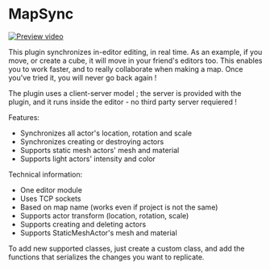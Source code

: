 
# MapSync

[![Preview video](https://img.youtube.com/vi/4ljONQutUi8/0.jpg)](https://www.youtube.com/watch?v=4ljONQutUi8)

This plugin synchronizes in-editor editing, in real time. As an example, if you move, or create a cube, it will move in your friend's editors too. This enables you to work faster, and to really collaborate when making a map. Once you've tried it, you will never go back again !

The plugin uses a client-server model ; the server is provided with the plugin, and it runs inside the editor - no third party server requiered !

Features:
- Synchronizes all actor's location, rotation and scale
- Synchronizes creating or destroying actors
- Supports static mesh actors' mesh and material
- Supports light actors' intensity and color

Technical information:
- One editor module
- Uses TCP sockets
- Based on map name (works even if project is not the same)
- Supports actor transform (location, rotation, scale)
- Supports creating and deleting actors
- Supports StaticMeshActor's mesh and material

To add new supported classes, just create a custom class, and add the functions that serializes the changes you want to replicate.
